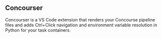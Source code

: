 ## Concourser
Concourser is a VS Code extension that renders your Concourse pipeline files and adds Ctrl+Click navigation and environment variable resolution in Python for your task containers.